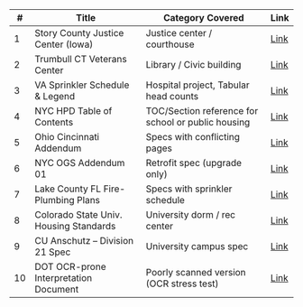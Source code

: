 | #  | Title                                  | Category Covered                                   | Link                                                                                                                                      |
| -- | -------------------------------------- | -------------------------------------------------- | ----------------------------------------------------------------------------------------------------------------------------------------- |
| 1  | Story County Justice Center (Iowa)     | Justice center / courthouse                        | [Link](https://www.storycountyiowa.gov/DocumentCenter/View/16034/2024-09-11-Project-Manual-SC-Justice-Center-Remodel?bidId=)              |
| 2  | Trumbull CT Veterans Center            | Library / Civic building                           | [Link](https://www.trumbull-ct.gov/DocumentCenter/View/8563)                                                                              |
| 3  | VA Sprinkler Schedule & Legend         | Hospital project, Tabular head counts              | [Link](https://www.vendorportal.ecms.va.gov/FBODocumentServer/DocumentServer.aspx?DocumentId=5124168&FileName=36C25819B0038-021.pdf)      |
| 4  | NYC HPD Table of Contents              | TOC/Section reference for school or public housing | [Link](https://www.nyc.gov/assets/hpd/downloads/pdfs/services/table-of-contents.pdf)                                                      |
| 5  | Ohio Cincinnati Addendum               | Specs with conflicting pages                       | [Link](https://data.cincinnati-oh.gov/views/b397-t996/files/53e4f0a2-5cbd-42fd-8265-45dc3851a3ca?filename=adden2_10170813%2C10170812.pdf) |
| 6  | NYC OGS Addendum 01                    | Retrofit spec (upgrade only)                       | [Link](https://online.ogs.ny.gov/dncaddenda/45834/Addendum%2001%20CEHU.pdf)                                                               |
| 7  | Lake County FL Fire-Plumbing Plans     | Specs with sprinkler schedule                      | [Link](https://c.lakecountyfl.gov/ProcurementDocuments/23-905_ExhibitF-FirePlumbingandMechanicalDrawings.pdf)                             |
| 8  | Colorado State Univ. Housing Standards | University dorm / rec center                       | [Link](https://housing.colostate.edu/wp-content/uploads/sites/28/2024/01/HDS-III_Division_21-Fire-Suppression-2021-No-Modifications.pdf)  |
| 9  | CU Anschutz – Division 21 Spec         | University campus spec                             | [Link](https://www.cuanschutz.edu/docs/librariesprovider186/default-document-library/division-21-fire-suppression.pdf)                    |
| 10 | DOT OCR-prone Interpretation Document  | Poorly scanned version (OCR stress test)           | [Link](https://dot.ca.gov/-/media/dot-media/programs/design/documents/cadd/ppm-examples-landscape-example-a1-a11y.pdf)                    |